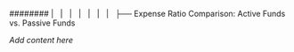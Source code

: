 ######## |   |   |   |   |   |   |   ├── Expense Ratio Comparison: Active Funds vs. Passive Funds

*Add content here*
